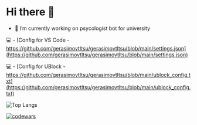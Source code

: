 # Hi there 👋

- 🔭 I’m currently working on psycologist bot for university


💻 - [Config for VS Code - https://github.com/gerasimovtltsu/gerasimovtltsu/blob/main/settings.json](https://github.com/gerasimovtltsu/gerasimovtltsu/blob/main/settings.json)

💻 - [Config for UBlock - https://github.com/gerasimovtltsu/gerasimovtltsu/blob/main/ublock_config.txt](https://github.com/gerasimovtltsu/gerasimovtltsu/blob/main/ublock_config.txt)


![Top Langs](https://github-readme-stats.vercel.app/api/top-langs/?username=gerasimovtltsu&layout=compact)

[![codewars](https://www.codewars.com/users/oldqqw/badges/large)](https://www.codewars.com/users/oldqqw)
